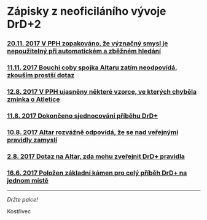 # Zápisky z neoficiláního vývoje DrD+2

### [20.11. 2017 V PPH zopakováno, že význačný smysl je nepoužitelný při automatickém a zběžném hledání](clanky/11-20-2017-opravuji_dalsi_drobne_nejasnosti_v_pph.md)
### [11.11. 2017 Bouchi coby spojka Altaru zatím neodpovídá, zkouším prostší dotaz](clanky/11-11-2017-bouchi_zatim_na_verejna_pravidla_neodpovida_zkousim_prostsi_dotaz.md)
### [12.8. 2017 V PPH ujasněny některé vzorce, ve kterých chyběla zmínka o Atletice](clanky/8-12-2017-behem_prevodu_pravidel_do_html_jsem_opravil_par_drobnosti_v_pph.md)
### [11.8. 2017 Dokončeno sjednocování příběhu DrD+](clanky/8-11-2017-dokoncil_jsem_spojovani_pribehu_z_pravidel_do_jednoho.md)
### [10.8. 2017 Altar rozvážně odpovídá, že se nad veřejnými pravidly zamyslí](clanky/8-10-2017-altar_me_s_verejnymi_pravidly_nehazi_pres_palubu.md)
### [2.8. 2017 Dotaz na Altar, zda mohu zveřejnit DrD+ pravidla](clanky/8-2-2017-ptam_se_bouchiho_z_altaru_zda_mohu_zverejnit_drd_pravidla.md)
### [16.6. 2017 Položen základní kámen pro celý příběh DrD+ na jednom místě](clanky/6-16-2017-chybel_drd_pribeh_v_celku_tak_ho_spojuji.md)

---

*Držte palce!*

Kostřivec